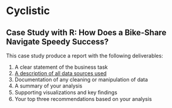 # Cyclistic

## Case Study with R: How Does a Bike-Share Navigate Speedy Success? 

This case study produce a report with the following deliverables:

1. A clear statement of the business task
2. [A description of all data sources used](https://github.com/jundiya/Portfolio/blob/main/Cyclistic/Source.md)
3. Documentation of any cleaning or manipulation of data
4. A summary of your analysis
5. Supporting visualizations and key ﬁndings
6. Your top three recommendations based on your analysis 

